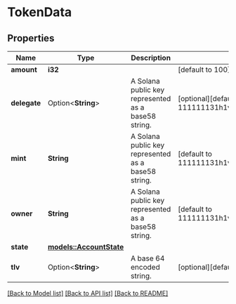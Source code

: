 # TokenData

## Properties

Name | Type | Description | Notes
------------ | ------------- | ------------- | -------------
**amount** | **i32** |  | [default to 100]
**delegate** | Option<**String**> | A Solana public key represented as a base58 string. | [optional][default to 111111131h1vYVSYuKP6AhS86fbRdMw9XHiZAvAaj]
**mint** | **String** | A Solana public key represented as a base58 string. | [default to 111111131h1vYVSYuKP6AhS86fbRdMw9XHiZAvAaj]
**owner** | **String** | A Solana public key represented as a base58 string. | [default to 111111131h1vYVSYuKP6AhS86fbRdMw9XHiZAvAaj]
**state** | [**models::AccountState**](AccountState.md) |  | 
**tlv** | Option<**String**> | A base 64 encoded string. | [optional][default to SGVsbG8sIFdvcmxkIQ==]

[[Back to Model list]](../README.md#documentation-for-models) [[Back to API list]](../README.md#documentation-for-api-endpoints) [[Back to README]](../README.md)


